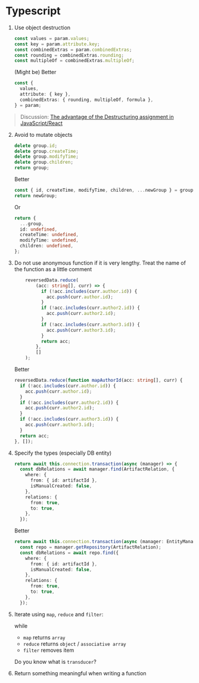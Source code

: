 # Typescript

1.  Use object destruction

    ```typescript
    const values = param.values;
    const key = param.attribute.key;
    const combinedExtras = param.combinedExtras;
    const rounding = combinedExtras.rounding;
    const multipleOf = combinedExtras.multipleOf;
    ```

    (Might be) Better

    ```typescript
    const {
      values,
      attribute: { key },
      combinedExtras: { rounding, multipleOf, formula },
    } = param;
    ```

> Discussion: [The advantage of the Destructuring assignment in JavaScript/React](https://medium.com/@valentinemaillard1/the-advantage-of-the-destructuring-assignment-in-javascript-react-d4868ad42871 "https://medium.com/@valentinemaillard1/the-advantage-of-the-destructuring-assignment-in-javascript-react-d4868ad42871")

2.  Avoid to mutate objects

    ```typescript
    delete group.id;
    delete group.createTime;
    delete group.modifyTime;
    delete group.children;
    return group;
    ```

    Better

    ```typescript
    const { id, createTime, modifyTime, children, ...newGroup } = group;
    return newGroup;
    ```

    Or

    ```typescript
    return {
      ...group,
      id: undefined,
      createTime: undefined,
      modifyTime: undefined,
      children: undefined,
    };
    ```

3.  Do not use anonymous function if it is very lengthy.
    Treat the name of the function as a little comment

    ```typescript
        reversedData.reduce(
            (acc: string[], curr) => {
              if (!acc.includes(curr.author.id)) {
                acc.push(curr.author.id);
              }
              if (!acc.includes(curr.author2.id)) {
                acc.push(curr.author2.id);
              }
              if (!acc.includes(curr.author3.id)) {
                acc.push(curr.author3.id);
              }
              return acc;
            },
            []
        );
    ```

    Better

    ```typescript
    reversedData.reduce(function mapAuthorId(acc: string[], curr) {
      if (!acc.includes(curr.author.id)) {
        acc.push(curr.author.id);
      }
      if (!acc.includes(curr.author2.id)) {
        acc.push(curr.author2.id);
      }
      if (!acc.includes(curr.author3.id)) {
        acc.push(curr.author3.id);
      }
      return acc;
    }, []);
    ```

4.  Specify the types (especially DB entity)

    ```typescript
    return await this.connection.transaction(async (manager) => {
      const dbRelations = await manager.find(ArtifactRelation, {
        where: {
          from: { id: artifactId },
          isManualCreated: false,
        },
        relations: {
          from: true,
          to: true,
        },
      });
    ```

    Better

    ```typescript
    return await this.connection.transaction(async (manager: EntityManager) => {
      const repo = manager.getRepository(ArtifactRelation);
      const dbRelations = await repo.find({
        where: {
          from: { id: artifactId },
          isManualCreated: false,
        },
        relations: {
          from: true,
          to: true,
        },
      });
    ```

5.  Iterate using `map`, `reduce` and `filter`:

    while

    - `map` returns `array`
    - `reduce` returns `object` / `associative array`
    - `filter` removes item

    Do you know what is `transducer`?

6.  Return something meaningful when writing a function
